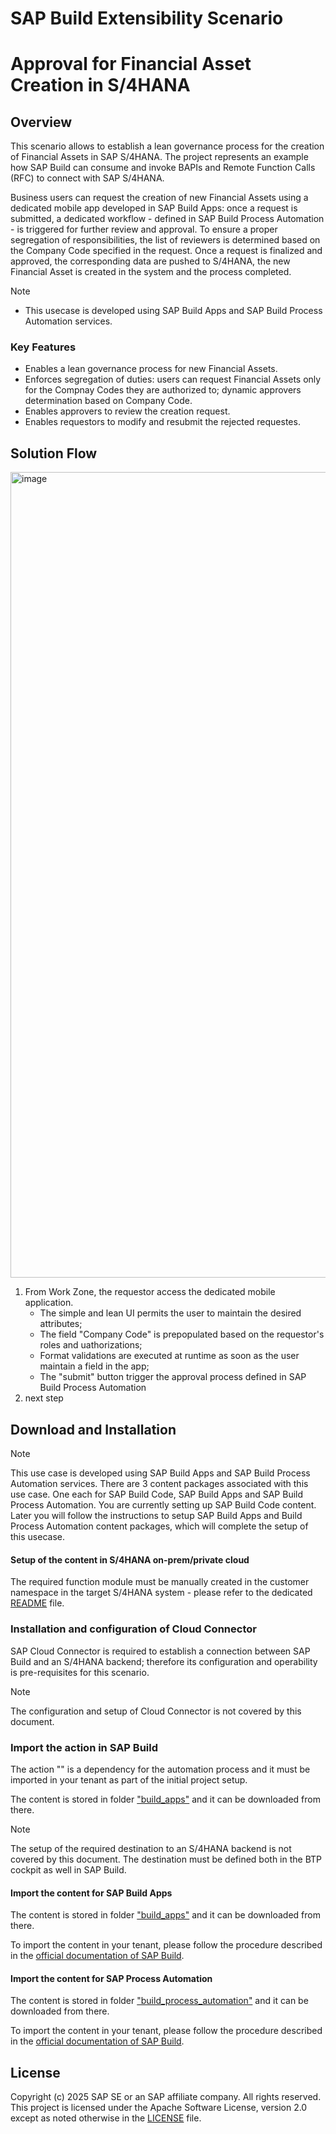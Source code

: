 # SAP Build Extensibility Scenario
# Approval for Financial Asset Creation in S/4HANA

## Overview

This scenario allows to establish a lean governance process for the creation of Financial Assets in SAP S/4HANA.
The project represents an example how SAP Build can consume and invoke BAPIs and Remote Function Calls (RFC) to connect with SAP S/4HANA.

Business users can request the creation of new Financial Assets using a dedicated mobile app developed in SAP Build Apps: once a request is submitted, a dedicated workflow - defined in SAP Build Process Automation - is triggered for further review and approval. To ensure a proper segregation of responsibilities, the list of reviewers is determined based on the Company Code specified in the request.
Once a request is finalized and approved, the corresponding data are pushed to S/4HANA, the new Financial Asset is created in the system and the process completed.

> [!Note]
  > - This usecase is developed using SAP Build Apps and SAP Build Process Automation services.

### Key Features
- Enables a lean governance process for new Financial Assets.
- Enforces segregation of duties: users can request Financial Assets only for the Compnay Codes they are authorized to; dynamic approvers determination based on Company Code.
- Enables approvers to review the creation request.
- Enables requestors to modify and resubmit the rejected requestes.

## Solution Flow

<p><img width="1289" alt="image" src="https://github.com/SAP-samples/build-extensibility---approval-process-for-financial-asset-in-s-4hana/blob/main/pictures/solution_flow.jpg" /></p>

 
1.  From Work Zone, the requestor access the dedicated mobile application.
    - The simple and lean UI permits the user to maintain the desired attributes;
    - The field "Company Code" is prepopulated based on the requestor's roles and uathorizations;
    - Format validations are executed at runtime as soon as the user maintain a field in the app;
    - The "submit" button trigger the approval process defined in SAP Build Process Automation
2. next step

## Download and Installation

> [!Note]
> This use case is developed using SAP Build Apps and SAP Build Process Automation services. There are 3 content packages associated with this use case. One each for SAP Build Code, SAP Build Apps and SAP Build Process Automation. You are currently setting up SAP Build Code content. Later you will follow the instructions to setup SAP Build Apps and Build Process Automation content packages, which will complete the setup of this usecase. 

#### Setup of the content in S/4HANA on-prem/private cloud
The required function module must be manually created in the customer namespace in the target S/4HANA system - please refer to the dedicated [README](https://github.tools.sap/OSS-Outbound-Process/sap-build-approval-process-for-financial-asset-rfc/blob/main/ABAP/README.md) file.

### Installation and configuration of Cloud Connector
SAP Cloud Connector is required to establish a connection between SAP Build and an S/4HANA backend; therefore its configuration and operability is pre-requisites for this scenario.

> [!Note]
> The configuration and setup of Cloud Connector is not covered by this document.

### Import the action in SAP Build
The action "" is a dependency for the automation process and it must be imported in your tenant as part of the initial project setup.

The content is stored in folder ["build_apps"](https://github.tools.sap/OSS-Outbound-Process/sap-build-approval-process-for-financial-asset-rfc/tree/main/build/actions) and it can be downloaded from there.

> [!Note]
> The setup of the required destination to an S/4HANA backend is not covered by this document. The destination must be defined both in the BTP cockpit as well in SAP Build.

#### Import the content for SAP Build Apps
The content is stored in folder ["build_apps"](https://github.tools.sap/OSS-Outbound-Process/sap-build-approval-process-for-financial-asset-rfc/tree/main/build/build_apps) and it can be downloaded from there.

To import the content in your tenant, please follow the procedure described in the [official documentation of SAP Build](https://help.sap.com/docs/build/sap-build-core/import-project).

#### Import the content for SAP Process Automation
The content is stored in folder ["build_process_automation"](https://github.tools.sap/OSS-Outbound-Process/sap-build-approval-process-for-financial-asset-rfc/tree/main/build/build_process_automation) and it can be downloaded from there.

To import the content in your tenant, please follow the procedure described in the [official documentation of SAP Build](https://help.sap.com/docs/build/sap-build-core/import-project).


## License
Copyright (c) 2025 SAP SE or an SAP affiliate company. All rights reserved. This project is licensed under the Apache Software License, version 2.0 except as noted otherwise in the [LICENSE](LICENSE) file.

